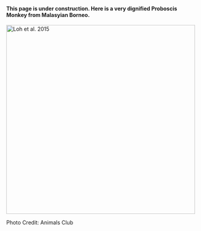 #### This page is under construction. Here is a very dignified Proboscis Monkey from Malasyian Borneo.

  <img src="prob.jpg"
     alt="Loh et al. 2015"
     align = "center"
     width= "500"/>
     
     
     
     
     
     
     
     
     
     
     
     
Photo Credit: Animals Club